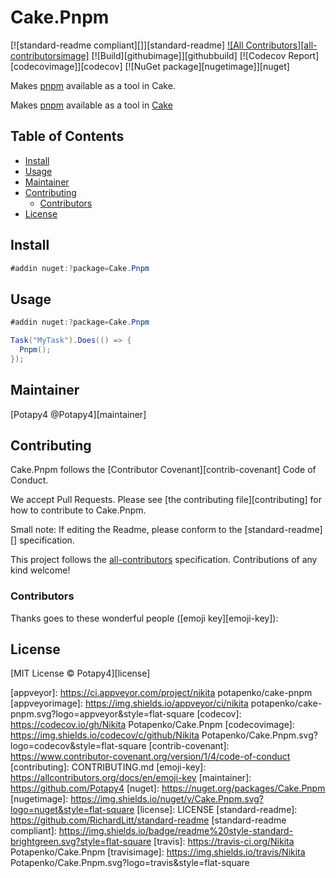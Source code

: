 # Cake.Pnpm

[![standard-readme compliant][]][standard-readme]
[![All Contributors][all-contributorsimage]](#contributors)
[![Build][githubimage]][githubbuild]
[![Codecov Report][codecovimage]][codecov]
[![NuGet package][nugetimage]][nuget]

Makes [pnpm](https://pnpm.io/) available as a tool in Cake.

Makes [pnpm](https://pnpm.io/) available as a tool in [Cake](https://cakebuild.net/)

## Table of Contents

- [Install](#install)
- [Usage](#usage)
- [Maintainer](#maintainer)
- [Contributing](#contributing)
  - [Contributors](#contributors)
- [License](#license)

## Install

```cs
#addin nuget:?package=Cake.Pnpm
```

## Usage

```cs
#addin nuget:?package=Cake.Pnpm

Task("MyTask").Does(() => {
  Pnpm();
});
```

## Maintainer

[Potapy4 @Potapy4][maintainer]

## Contributing

Cake.Pnpm follows the [Contributor Covenant][contrib-covenant] Code of Conduct.

We accept Pull Requests.
Please see [the contributing file][contributing] for how to contribute to Cake.Pnpm.

Small note: If editing the Readme, please conform to the [standard-readme][] specification.

This project follows the [all-contributors][] specification. Contributions of any kind welcome!

### Contributors

Thanks goes to these wonderful people ([emoji key][emoji-key]):

<!-- ALL-CONTRIBUTORS-LIST:START - Do not remove or modify this section -->
<!-- prettier-ignore -->
<!-- ALL-CONTRIBUTORS-LIST:END -->

## License

[MIT License © Potapy4][license]

[all-contributors]: https://github.com/all-contributors/all-contributors
[appveyor]: https://ci.appveyor.com/project/nikita potapenko/cake-pnpm
[appveyorimage]: https://img.shields.io/appveyor/ci/nikita potapenko/cake-pnpm.svg?logo=appveyor&style=flat-square
[codecov]: https://codecov.io/gh/Nikita Potapenko/Cake.Pnpm
[codecovimage]: https://img.shields.io/codecov/c/github/Nikita Potapenko/Cake.Pnpm.svg?logo=codecov&style=flat-square
[contrib-covenant]: https://www.contributor-covenant.org/version/1/4/code-of-conduct
[contributing]: CONTRIBUTING.md
[emoji-key]: https://allcontributors.org/docs/en/emoji-key
[maintainer]: https://github.com/Potapy4
[nuget]: https://nuget.org/packages/Cake.Pnpm
[nugetimage]: https://img.shields.io/nuget/v/Cake.Pnpm.svg?logo=nuget&style=flat-square
[license]: LICENSE
[standard-readme]: https://github.com/RichardLitt/standard-readme
[standard-readme compliant]: https://img.shields.io/badge/readme%20style-standard-brightgreen.svg?style=flat-square
[travis]: https://travis-ci.org/Nikita Potapenko/Cake.Pnpm
[travisimage]: https://img.shields.io/travis/Nikita Potapenko/Cake.Pnpm.svg?logo=travis&style=flat-square
